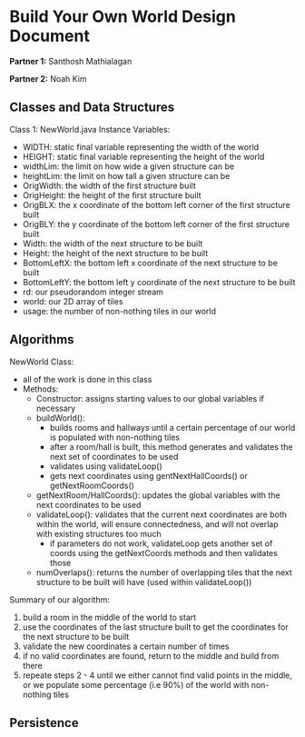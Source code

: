 # Build Your Own World Design Document

**Partner 1:**
Santhosh Mathialagan

**Partner 2:**
Noah Kim

## Classes and Data Structures
Class 1: NewWorld.java
Instance Variables:
   - WIDTH: static final variable representing the width of the world
   - HEIGHT: static final variable representing the height of the world
   - widthLim: the limit on how wide a given structure can be
   - heightLim: the limit on how tall a given structure can be
   - OrigWidth: the width of the first structure built
   - OrigHeight: the height of the first structure built 
   - OrigBLX: the x coordinate of the bottom left corner of the first structure built 
   - OrigBLY: the y coordinate of the bottom left corner of the first structure built
   - Width: the width of the next structure to be built
   - Height: the height of the next structure to be built
   - BottomLeftX: the bottom left x coordinate of the next structure to be built
   - BottomLeftY: the bottom left y coordinate of the next structure to be built
   - rd: our pseudorandom integer stream 
   - world: our 2D array of tiles
   - usage: the number of non-nothing tiles in our world

## Algorithms
NewWorld Class:
   - all of the work is done in this class
   - Methods:
      - Constructor: assigns starting values to our global variables if necessary
      - buildWorld():
           - builds rooms and hallways until a certain percentage of our world is populated with non-nothing tiles
           - after a room/hall is built, this method generates and validates the next set of coordinates to be used
           - validates using validateLoop()
           - gets next coordinates using gentNextHallCoords()  or getNextRoomCoords()
     - getNextRoom/HallCoords(): updates the global variables with the next coordinates to be used
     - validateLoop(): validates that the current next coordinates are both within the world, will ensure connectedness, and will not overlap with existing structures too much
         - if parameters do not work, validateLoop gets another set of coords using the getNextCoords methods and then validates those
      - numOverlaps(): returns the number of overlapping tiles that the next structure to be built will have (used within validateLoop())

Summary of our algorithm:
1. build a room in the middle of the world to start
2. use the coordinates of the last structure built to get the coordinates for the next structure to be built
3. validate the new coordinates a certain number of times
4. if no valid coordinates are found, return to the middle and build from there
5. repeate steps 2 - 4 until we either cannot find valid points in the middle, or we populate some percentage (i.e 90%) of the world with non-nothing tiles
         

## Persistence
